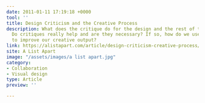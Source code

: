 ```yaml
---
date: 2011-01-11 17:19:18 +0000
tool: ''
title: Design Criticism and the Creative Process
description: What does the critique do for the design and the rest of the project?
  Do critiques really help and are they necessary? If so, how do we use this feedback
  to improve our creative output?
link: https://alistapart.com/article/design-criticism-creative-process/
site: A List Apart
image: "/assets/images/a list apart.jpg"
category:
- Collaboration
- Visual design
type: Article
preview: ''

---
```

